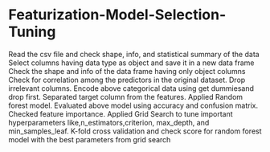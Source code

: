 # Featurization-Model-Selection-Tuning
Read the csv file and check shape, info, and statistical summary of the data
Select columns having data type as object and save it in a new data frame
Check the shape and info of the data frame having only object columns
Check for correlation among the predictors in the original dataset.
Drop irrelevant columns.
Encode above categorical data using get dummiesand drop first.
Separated target column from the features.
Applied Random forest model.
Evaluated above model using accuracy and confusion matrix.
Checked feature importance.
Applied Grid Search to tune important hyperparameters like,n_estimators,criterion, max_depth, and  min_samples_leaf.
K-fold cross validation and check score for random forest model with the best parameters from grid search
